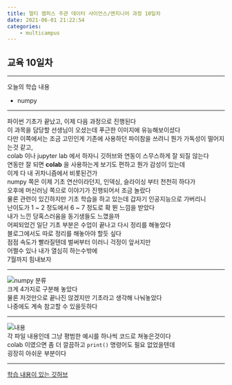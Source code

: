 ```yaml
---
title: 멀티 캠퍼스 주관 데이터 사이언스/엔지니어 과정 10일차
date: 2021-06-01 21:22:54
categories:
    - multicampus
---
```

## 교육 10일차
___
오늘의 학습 내용
- numpy
___
파이썬 기초가 끝났고, 이제 다음 과정으로 진행된다  
이 과목을 담당할 선생님이 오셨는데 푸근한 이미지에 유능해보이셨다  
다만 이쪽에서는 조금 고민인게 기존에 사용하던 파이참을 쓰려니 뭔가 가독성이 떨어지는것 같고,  
colab 이나 jupyter lab 에서 하자니 깃허브와 연동이 스무스하게 잘 되질 않는다  
연동만 잘 되면 **colab** 을 사용하는게 보기도 편하고 뭔가 감성이 있는데  
이게 다 내 귀차니즘에서 비롯된건가  
numpy 쪽은 이제 기초 연산이라던지, 인덱싱, 슬라이싱 부터 천천히 하다가  
오후에 머신러닝 쪽으로 이야기가 진행되어서 조금 놀랐다  
물론 관련이 있긴하지만 기초 학습을 하고 있는데 갑자기 인공지능으로 가버리니  
난이도가 1 ~ 2 정도에서 6 ~ 7 정도로 확 뛴 느낌을 받았다  
내가 느낀 당혹스러움을 동기생들도 느꼈을까  
어찌되었건 일단 기초 부분은 수업이 끝나고 다시 정리를 해놓았다  
블로그에서도 따로 정리를 해놓아야 할듯 싶다  
점점 속도가 빨라질텐데 벌써부터 이러니 걱정이 앞서지만  
어쩔수 있나 내가 열심히 하는수밖에  
7월까지 힘내보자  
___
![numpy 분류](https://user-images.githubusercontent.com/84296244/120589728-418de200-c474-11eb-9ecd-472ce5fc8808.PNG)  
크게 4가지로 구분해 놓았다  
물론 저것만으로 끝나진 않겠지만 기초라고 생각해 나눠놓았다  
나중에도 계속 참고할 수 있을듯하다  
___
![내용](https://user-images.githubusercontent.com/84296244/120589734-4357a580-c474-11eb-95b2-e4d09379311a.PNG)  
각 파일 내용인데 그냥 평범한 예시를 하나씩 코드로 쳐놓은것이다  
colab 이였으면 좀 더 깔끔하고 `print()` 명령어도 필요 없었을텐데  
굉장히 아쉬운 부분이다  
___
[학습 내용이 있는 깃허브](https://github.com/ouguro3/Study/tree/main/for_data_analysis/Numpy)  
